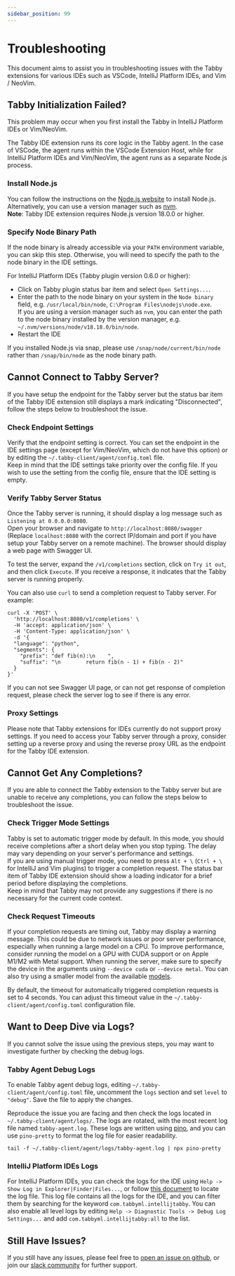```yaml
---
sidebar_position: 99
---
```


# Troubleshooting

This document aims to assist you in troubleshooting issues with the Tabby extensions 
for various IDEs such as VSCode, IntelliJ Platform IDEs, and Vim / NeoVim.

## Tabby Initialization Failed?

This problem may occur when you first install the Tabby in IntelliJ Platform IDEs 
or Vim/NeoVim.  

The Tabby IDE extension runs its core logic in the Tabby agent. In the case of VSCode, 
the agent runs within the VSCode Extension Host, while for IntelliJ Platform IDEs 
and Vim/NeoVim, the agent runs as a separate Node.js process.

### Install Node.js

You can follow the instructions on the [Node.js website](https://nodejs.org/en/download/)
to install Node.js. Alternatively, you can use a version manager such as [nvm](https://github.com/nvm-sh/nvm).  
**Note**: Tabby IDE extension requires Node.js version 18.0.0 or higher.

### Specify Node Binary Path

If the node binary is already accessible via your `PATH` environment variable, 
you can skip this step. Otherwise, you will need to specify the path to the node 
binary in the IDE settings.

For IntelliJ Platform IDEs (Tabby plugin version 0.6.0 or higher):
* Click on Tabby plugin status bar item and select `Open Settings...`.
* Enter the path to the node binary on your system in the `Node binary` field,
  e.g. `/usr/local/bin/node`, `C:\Program Files\nodejs\node.exe`.  
  If you are using a version manager such as `nvm`, you can enter the path to the
  node binary installed by the version manager, e.g. `~/.nvm/versions/node/v18.18.0/bin/node`.
* Restart the IDE

If you installed Node.js via snap, please use `/snap/node/current/bin/node` rather than 
`/snap/bin/node` as the node binary path.

## Cannot Connect to Tabby Server?

If you have setup the endpoint for the Tabby server but the status bar item of 
the Tabby IDE extension still displays a mark indicating "Disconnected", 
follow the steps below to troubleshoot the issue.

### Check Endpoint Settings

Verify that the endpoint setting is correct. You can set the endpoint in the 
IDE settings page (except for Vim/NeoVim, which do not have this option) or by 
editing the `~/.tabby-client/agent/config.toml` file.  
Keep in mind that the IDE settings take priority over the config file. 
If you wish to use the setting from the config file, ensure that the IDE setting
is empty.

### Verify Tabby Server Status

Once the Tabby server is running, it should display a log message such as 
`Listening at 0.0.0.0:8080`.  
Open your browser and navigate to `http://localhost:8080/swagger`
(Replace `localhost:8080` with the correct IP/domain and port if you have setup your 
Tabby server on a remote machine). The browser should display a web page with Swagger UI.  

To test the server, expand the `/v1/completions` section, click on `Try it out`, 
and then click `Execute`. 
If you receive a response, it indicates that the Tabby server is running properly.

You can also use `curl` to send a completion request to Tabby server. For example:

```shell
curl -X 'POST' \
  'http://localhost:8080/v1/completions' \
  -H 'accept: application/json' \
  -H 'Content-Type: application/json' \
  -d '{
  "language": "python",
  "segments": {
    "prefix": "def fib(n):\n    ",
    "suffix": "\n        return fib(n - 1) + fib(n - 2)"
  }
}'
```

If you can not see Swagger UI page, or can not get response of completion request, 
please check the server log to see if there is any error.

### Proxy Settings

Please note that Tabby extensions for IDEs currently do not support proxy settings. 
If you need to access your Tabby server through a proxy, consider setting up 
a reverse proxy and using the reverse proxy URL as the endpoint for the Tabby IDE extension.

## Cannot Get Any Completions?

If you are able to connect the Tabby extension to the Tabby server but are unable to 
receive any completions, you can follow the steps below to troubleshoot the issue.

### Check Trigger Mode Settings

Tabby is set to automatic trigger mode by default. In this mode, you should receive 
completions after a short delay when you stop typing. The delay may vary depending 
on your server's performance and settings.  
If you are using manual trigger mode, you need to press `Alt + \` (`Ctrl + \` for IntelliJ and Vim plugins) 
to trigger a completion request. The status bar item of Tabby IDE extension should show a loading 
indicator for a brief period before displaying the completions.  
Keep in mind that Tabby may not provide any suggestions if there is no necessary
for the current code context.

### Check Request Timeouts

If your completion requests are timing out, Tabby may display a warning message. 
This could be due to network issues or poor server performance, especially when 
running a large model on a CPU. To improve performance, consider running the model 
on a GPU with CUDA support or on Apple M1/M2 with Metal support. When running 
the server, make sure to specify the device in the arguments using  `--device cuda` 
or `--device metal`. You can also try using a smaller model from the available [models](https://tabby.tabbyml.com/docs/models/). 

By default, the timeout for automatically triggered completion requests is set to 4 seconds. 
You can adjust this timeout value in the `~/.tabby-client/agent/config.toml` configuration file.

## Want to Deep Dive via Logs?

If you cannot solve the issue using the previous steps, you may want to 
investigate further by checking the debug logs.

### Tabby Agent Debug Logs

To enable Tabby agent debug logs, editing `~/.tabby-client/agent/config.toml` file, 
uncomment the `logs` section and set `level` to `"debug"`. Save the file to apply the changes.

Reproduce the issue you are facing and then check the logs located in `~/.tabby-client/agent/logs/`. 
The logs are rotated, with the most recent log file named `tabby-agent.log`. 
These logs are written using [pino](https://github.com/pinojs/pino), and you can 
use `pino-pretty` to format the log file for easier readability.

```shell
tail -f ~/.tabby-client/agent/logs/tabby-agent.log | npx pino-pretty
```

### IntelliJ Platform IDEs Logs

For IntelliJ Platform IDEs, you can check the logs for the IDE using `Help -> Show Log in Explorer|Finder|Files...`, 
or follow [this document](https://intellij-support.jetbrains.com/hc/en-us/articles/207241085-Locating-IDE-log-files) to locate the log file.
This log file contains all the logs for the IDE, and you can filter them by searching for the 
keyword `com.tabbyml.intellijtabby`.
You can also enable all level logs by editing `Help -> Diagnostic Tools -> Debug Log Settings...` and
add `com.tabbyml.intellijtabby:all` to the list.

## Still Have Issues?

If you still have any issues, please feel free to [open an issue on github](https://github.com/TabbyML/tabby/issues/new), 
or join our [slack community](https://join.slack.com/t/tabbycommunity/shared_invite/zt-1xeiddizp-bciR2RtFTaJ37RBxr8VxpA)
for further support.

